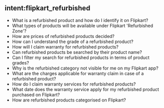 ## intent:flipkart_refurbished
 - What is a refurbished product and how do I identify it on Flipkart?
 - What types of products will be available under Flipkart 'Refurbished Zone'?
 - How are prices of refurbished products decided?
 - How can I understand the grade of a refurbished product?
 - How will I claim warranty for refurbished products?
 - Can refurbished products be searched by their product name?
 - Can I filter my search for refurbished products in terms of product grades?
 - Why is the refurbished category not visible for me on my Flipkart app?
 - What are the charges applicable for warranty claim in case of a refurbished product?
 - How do I claim warranty services for refurbished products?
 - What date does the warranty service apply for my refurbished product purchased on Flipkart?
 - How are refurbished products categorised on Flipkart?
